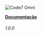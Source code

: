 

  ![Code7 Omni](/imgs/code7.omni.PNG "Code7 Omni")

  **[Documentação](README.md)**
                  <h6>1.0.0</h6>
